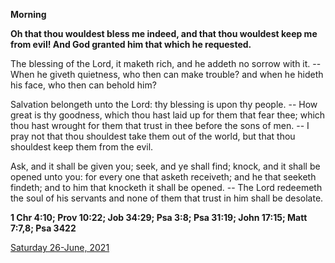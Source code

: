 **Morning**

**Oh that thou wouldest bless me indeed, and that thou wouldest keep me from evil! And God granted him that which he requested.**
 
The blessing of the Lord, it maketh rich, and he addeth no sorrow with it. -- When he giveth quietness, who then can make trouble? and when he hideth his face, who then can behold him?
 
Salvation belongeth unto the Lord: thy blessing is upon thy people. -- How great is thy goodness, which thou hast laid up for them that fear thee; which thou hast wrought for them that trust in thee before the sons of men. -- I pray not that thou shouldest take them out of the world, but that thou shouldest keep them from the evil.
 
Ask, and it shall be given you; seek, and ye shall find; knock, and it shall be opened unto you: for every one that asketh receiveth; and he that seeketh findeth; and to him that knocketh it shall be opened. -- The Lord redeemeth the soul of his servants and none of them that trust in him shall be desolate.  

**1 Chr 4:10; Prov 10:22; Job 34:29; Psa 3:8; Psa 31:19; John 17:15; Matt 7:7,8; Psa 3422**

[Saturday 26-June, 2021](https://t.me/daily_light)
